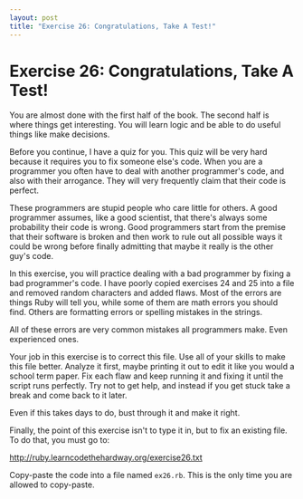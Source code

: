 ```yaml
---
layout: post
title: "Exercise 26: Congratulations, Take A Test!"
---
```

# Exercise 26: Congratulations, Take A Test!
You are almost done with the first half of the book. The second half is where things get interesting. You will learn logic and be able to do useful things like make decisions.

Before you continue, I have a quiz for you. This quiz will be very hard because it requires you to fix someone else's code. When you are a programmer you often have to deal with another programmer's code, and also with their arrogance. They will very frequently claim that their code is perfect.

These programmers are stupid people who care little for others. A good programmer assumes, like a good scientist, that there's always some probability their code is wrong. Good programmers start from the premise that their software is broken and then work to rule out all possible ways it could be wrong before finally admitting that maybe it really is the other guy's code.

In this exercise, you will practice dealing with a bad programmer by fixing a bad programmer's code. I have poorly copied exercises 24 and 25 into a file and removed random characters and added flaws. Most of the errors are things Ruby will tell you, while some of them are math errors you should find. Others are formatting errors or spelling mistakes in the strings.

All of these errors are very common mistakes all programmers make. Even experienced ones.

Your job in this exercise is to correct this file. Use all of your skills to make this file better. Analyze it first, maybe printing it out to edit it like you would a school term paper. Fix each flaw and keep running it and fixing it until the script runs perfectly. Try not to get help, and instead if you get stuck take a break and come back to it later.

Even if this takes days to do, bust through it and make it right.

Finally, the point of this exercise isn't to type it in, but to fix an existing file. To do that, you must go to:

http://ruby.learncodethehardway.org/exercise26.txt

Copy-paste the code into a file named `ex26.rb`. This is the only time you are allowed to copy-paste.
